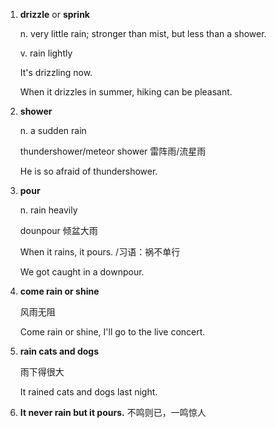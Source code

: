 
1. **drizzle** or **sprink**

   n. very little rain; stronger than mist, but less than a shower.

   v. rain lightly

   It's drizzling now.

   When it drizzles in summer, hiking can be pleasant.

2. **shower**

   n. a sudden rain 

   thundershower/meteor shower 雷阵雨/流星雨

   He is so afraid of thundershower.

3. **pour**

   n. rain heavily

   dounpour 倾盆大雨

   When it rains, it pours. /习语：祸不单行

   We got caught in a downpour.

4. **come rain or shine**

   风雨无阻

   Come rain or shine, I'll go to the live concert.

5. **rain cats and dogs**

   雨下得很大

   It rained cats and dogs last night.

6. **It never rain but it pours.**
   不鸣则已，一鸣惊人

   

   
